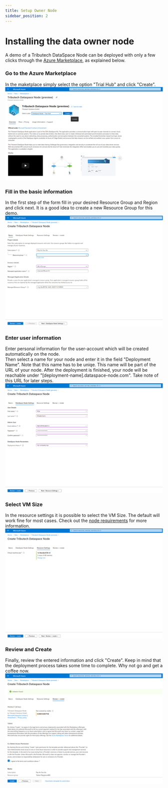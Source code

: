 ```yaml
---
title: Setup Owner Node
sidebar_position: 2
---
```


# Installing the data owner node

A demo of a Tributech DataSpace Node can be deployed with only a few clicks through the [Azure Marketplace](https://azuremarketplace.microsoft.com/en-us/marketplace/apps/tributechsolutionsgmbh1582568815297.8aa9010b-3dd5-43e0-a4b6-53e2ea552e4a?tab=Overview), as explained below.

### Go to the Azure Marketplace

In the maketplace simply select the option "Trial Hub" and click "Create".
![Azure Marketplace](/img/quickstart/marketplace.png)

### Fill in the basic information

In the first step of the form fill in your desired Resource Group and Region and click next. It is a good idea to create a new Resource Group for this demo.
![Step 1](/img/quickstart/step1.png)

### Enter user information

Enter personal information for the user-account which will be created automatically on the node.<br/>
Then select a name for your node and enter it in the field "Deployment Name". Note that this name has to be uniqe. This name will be part of the URL of your node. After the deployment is finished, your node will be reachable under "[deployment-name].dataspace-node.com". Take note of this URL for later steps.
![Step 2](/img/quickstart/step2.png)

### Select VM Size

In the resource settings it is possible to select the VM Size. The default will work fine for most cases. Check out the [node requirements](../setup/node/node-requirements.md) for more information.
![Step 3](/img/quickstart/step3.png)

### Review and Create

Finally, review the entered information and click "Create". Keep in mind that the deployment process takes some time to complete. Why not go and get a coffee now.
![Step 4](/img/quickstart/step4.png)

